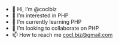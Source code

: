 - 👋 Hi, I’m @coclbiz
- 👀 I’m interested in PHP
- 🌱 I’m currently learning PHP
- 💞️ I’m looking to collaborate on PHP
- 📫 How to reach me cocl.biz@gmail.com

<!---
coclbiz/coclbiz is a ✨ special ✨ repository because its `README.md` (this file) appears on your GitHub profile.
You can click the Preview link to take a look at your changes.
--->
